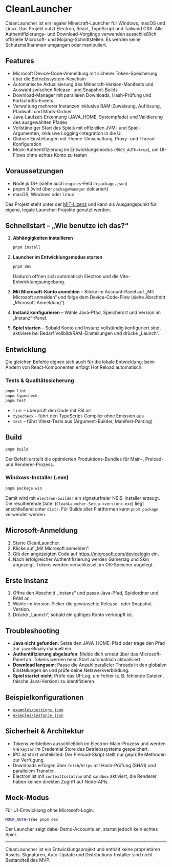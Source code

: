 # CleanLauncher

CleanLauncher ist ein legaler Minecraft-Launcher für Windows, macOS und Linux. Das Projekt nutzt Electron, React, TypeScript und Tailwind CSS. Alle Authentifizierungs- und Download-Vorgänge verwenden ausschließlich offizielle Microsoft- und Mojang-Schnittstellen. Es werden keine Schutzmaßnahmen umgangen oder manipuliert.

## Features

- Microsoft Device-Code-Anmeldung mit sicherer Token-Speicherung über die Betriebssystem-Keychain
- Automatische Aktualisierung des Minecraft-Version-Manifests und Auswahl zwischen Release- und Snapshot-Builds
- Download-Manager mit parallelen Downloads, Hash-Prüfung und Fortschritts-Events
- Verwaltung mehrerer Instanzen inklusive RAM-Zuweisung, Auflösung, Pfadwahl und Mods-Ordner
- Java-Laufzeit-Erkennung (JAVA_HOME, Systempfade) und Validierung des ausgewählten Pfades
- Vollständiger Start des Spiels mit offiziellen JVM- und Spiel-Argumenten, inklusive Logging-Integration in die UI
- Globale Einstellungen mit Theme-Umschaltung, Proxy- und Thread-Konfiguration
- Mock-Authentifizierung im Entwicklungsmodus (`MOCK_AUTH=true`), um UI-Flows ohne echtes Konto zu testen

## Voraussetzungen

- Node.js 18+ (siehe auch `engines`-Feld in `package.json`)
- pnpm 8 (wird über `packageManager` deklariert)
- macOS, Windows oder Linux

Das Projekt steht unter der [MIT-Lizenz](LICENSE) und kann als Ausgangspunkt für eigene, legale Launcher-Projekte genutzt werden.

## Schnellstart – „Wie benutze ich das?“

1. **Abhängigkeiten installieren**

   ```bash
   pnpm install
   ```

2. **Launcher im Entwicklungsmodus starten**

   ```bash
   pnpm dev
   ```

   Dadurch öffnen sich automatisch Electron und die Vite-Entwicklungsumgebung.

3. **Mit Microsoft-Konto anmelden** – Klicke im Account-Panel auf „Mit Microsoft anmelden“ und folge dem Device-Code-Flow (siehe Abschnitt „Microsoft-Anmeldung“).

4. **Instanz konfigurieren** – Wähle Java-Pfad, Speicherort und Version im „Instanz“-Panel.

5. **Spiel starten** – Sobald Konto und Instanz vollständig konfiguriert sind, aktiviere bei Bedarf Vollbild/RAM-Einstellungen und drücke „Launch“.

## Entwicklung

Die gleichen Befehle eignen sich auch für die lokale Entwicklung; beim Ändern von React-Komponenten erfolgt Hot Reload automatisch.

### Tests & Qualitätssicherung

```bash
pnpm lint
pnpm typecheck
pnpm test
```

- `lint` – überprüft den Code mit ESLint
- `typecheck` – führt den TypeScript-Compiler ohne Emission aus
- `test` – führt Vitest-Tests aus (Argument-Builder, Manifest-Parsing)

## Build

```bash
pnpm build
```

Der Befehl erstellt die optimierten Produktions-Bundles für Main-, Preload- und Renderer-Prozess.

### Windows-Installer (.exe)

```bash
pnpm package:win
```

Damit wird mit `electron-builder` ein signaturfreier NSIS-Installer erzeugt. Die resultierende Datei (`CleanLauncher-Setup-<version>.exe`)
liegt anschließend unter `dist/`. Für Builds aller Plattformen kann `pnpm package` verwendet werden.

## Microsoft-Anmeldung

1. Starte CleanLauncher.
2. Klicke auf „Mit Microsoft anmelden“.
3. Gib den angezeigten Code auf <https://microsoft.com/devicelogin> ein.
4. Nach erfolgreicher Authentifizierung werden Gamertag und Skin angezeigt. Tokens werden verschlüsselt im OS-Speicher abgelegt.

## Erste Instanz

1. Öffne den Abschnitt „Instanz“ und passe Java-Pfad, Spielordner und RAM an.
2. Wähle im Version-Picker die gewünschte Release- oder Snapshot-Version.
3. Drücke „Launch“, sobald ein gültiges Konto verknüpft ist.

## Troubleshooting

- **Java nicht gefunden**: Setze den JAVA_HOME-Pfad oder trage den Pfad zur `java`-Binary manuell ein.
- **Authentifizierung abgelaufen**: Melde dich erneut über das Microsoft-Panel an. Tokens werden beim Start automatisch aktualisiert.
- **Download langsam**: Passe die Anzahl paralleler Threads in den globalen Einstellungen an und prüfe deine Netzwerkverbindung.
- **Spiel startet nicht**: Prüfe das UI-Log, um Fehler (z. B. fehlende Dateien, falsche Java-Version) zu identifizieren.

## Beispielkonfigurationen

- [`examples/settings.json`](examples/settings.json)
- [`examples/instance.json`](examples/instance.json)

## Sicherheit & Architektur

- Tokens verbleiben ausschließlich im Electron-Main-Prozess und werden via `keytar` im Credential Store des Betriebssystems gespeichert.
- IPC ist strikt whitelisted: Der Preload-Skript stellt nur geprüfte Methoden zur Verfügung.
- Downloads erfolgen über `fetch`/`https` mit Hash-Prüfung (SHA1) und parallelem Transfer.
- Electron ist mit `contextIsolation` und `sandbox` aktiviert, die Renderer haben keinen direkten Zugriff auf Node-APIs.

## Mock-Modus

Für UI-Entwicklung ohne Microsoft-Login:

```bash
MOCK_AUTH=true pnpm dev
```

Der Launcher zeigt dabei Demo-Accounts an, startet jedoch kein echtes Spiel.

---

CleanLauncher ist ein Entwicklungsprojekt und enthält keine proprietären Assets. Signaturen, Auto-Update und Distributions-Installer sind nicht Bestandteil des MVP.
